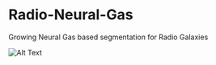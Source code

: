 # Radio-Neural-Gas
Growing Neural Gas  based segmentation for Radio Galaxies

![Alt Text](animation/myimage.gif)